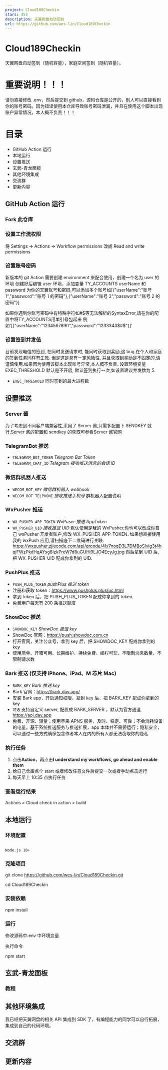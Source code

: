 ```yaml
---
project: Cloud189Checkin
stars: 453
description: 天翼网盘自动签到
url: https://github.com/wes-lin/Cloud189Checkin
---
```


Cloud189Checkin
===============

天翼网盘自动签到（随机容量），家庭空间签到（随机容量）。

重要说明！！！
=======

请勿直接修改 .env，然后提交到 github，源码仓库是公开的，别人可以直接看到你的账号密码。因为错误使用本仓库导致账号密码泄漏，并且在使用这个脚本出现账户异常情况，本人概不负责！！！

**目录**
======

-   GitHub Action 运行
-   本地运行
-   设置推送
-   玄武-青龙面板
-   其他环境集成
-   交流群
-   更新内容

GitHub Action 运行
----------------

### Fork 此仓库

### 设置工作流权限

将 Settings -> Actions -> Workflow permissions 改成 Read and write permissions

### 设置账号密码

新版本的 git Action 需要创建 environment 来配合使用，创建一个名为 user 的环境 创建好后编辑 user 环境，添加变量 TY\_ACCOUNTS userName 和 password 为你的天翼账号和密码,可以添加多个账号如\[{"userName":"账号 1","password":"账号 1 的密码"},{"userName":"账号 2","password":"账号 2 的密码"}\]

如果你遇到你账号密码中有特殊字符如#$等无法解析的SyntaxError,请在你的配置中将TY\_ACCOUNTS用单引号包起来 例如'\[{"userName":"1234567890","password":"123334#$#$"}\]'

### 设置签到并发值

目前发现电信的签到, 在同时发送请求时, 能同时获取到奖励,这 bug 在个人和家庭的签到任务同样有生效. 但是这是具有一定风险性, 并且获取到奖励是不固定的,请谨慎使用.如果因为使用该脚本出现账号异常,本人概不负责. 设置环境变量 EXEC\_THRESHOLD 默认是不开启, 默认签到执行一次,如设置建议并发数为 5.

-   `EXEC_THRESHOLD` 同时签到的最大进程数

设置推送
----

### Server 酱

为了考虑到不同客户端兼容性,采用了 Server 酱,只需多配置下 SENDKEY 就行,Server 酱的配置和 sendkey 的获取可参看Server 酱官网

### TelegramBot 推送

-   `TELEGRAM_BOT_TOKEN` _Telegram Bot Token_
-   `TELEGRAM_CHAT_ID` _Telegram 接收推送消息的会话 ID_

### 微信群机器人推送

-   `WECOM_BOT_KEY` _微信群机器人 webhook_
-   `WECOM_BOT_TELPHONE` _接收推送手机号_ 群机器人配置说明

### WxPusher 推送

-   `WX_PUSHER_APP_TOKEN` _WxPuser 推送 AppToken_
-   `WX_PUSHER_UID` _接收推送 UID_ 默认使用是我的 WxPusher,你也可以改成你自己 wxPusher 开发者账户,修改 WX\_PUSHER\_APP\_TOKEN. 如果想直接使用我的 wxPush 应用,请扫描底下二维码进行关联. https://wxpusher.zjiecode.com/api/qrcode/4Ix7noqD3L7DMBoSlvig3t4hqjFWzPkdHqAYsg8IzkPreW7d8uGUHi9LJO4EcyJg.jpg 然后拿到 UID 后,把 WX\_PUSHER\_UID 配成你拿到的 UID.

### PushPlus 推送

-   `PUSH_PLUS_TOKEN` _pushPlus 推送 token_
-   注册和获取 token：https://www.pushplus.plus/uc.html
-   拿到 token 后，把 PUSH\_PLUS\_TOKEN 配成你拿到的 token.
-   免费用户每天有 200 条推送额度

### ShowDoc 推送

-   `SHOWDOC_KEY` _ShowDoc 推送 key_
-   ShowDoc 官网：https://push.showdoc.com.cn
-   打开官网，关注公众号，拿到 key 后，把 SHOWDOC\_KEY 配成你拿到的 key
-   使用简单、开箱可用、长期维护、持续免费、编程可玩、不限制消息数量、不限制请求数

### Bark 推送 (仅支持 iPhone、iPad、M 芯片 Mac)

-   `BARK_KEY` _Bark 推送 key_
-   Bark 官网：https://bark.day.app/
-   安装 Bark app，开启通知权限，拿到 key 后，把 BARK\_KEY 配成你拿到的 key
-   `可选` 支持自定义 server, 配置成 BARK\_SERVER ，默认为官方通道 https://api.day.app
-   免费、开源、轻量；使用苹果 APNS 服务，及时、稳定、可靠；不会消耗设备的电量，基于系统推送服务与推送扩展，app 本体并不需要运行；隐私安全，可以通过一些方式确保包含作者本人在内的所有人都无法窃取你的隐私

### 执行任务

1.  点击**Action**，再点击**I understand my workflows, go ahead and enable them**
2.  给自己仓库点个 start 或者修改任意文件后提交一次或者手动点击运行
3.  每天早上 10:35 点执行任务

### 查看运行结果

Actions > Cloud check in action > build

本地运行
----

### 环境配置

```

Node.js 18+

```

### 克隆项目

git clone https://github.com/wes-lin/Cloud189Checkin.git

cd Cloud189Checkin

### 安装依赖

npm install

### 运行

修改源码中.env 中环境变量

执行命令

npm start

玄武-青龙面板
-------

### 教程

其他环境集成
------

我已经把天翼网盘的相关 API 集成到 SDK 了，有编程能力的同学可以自行拓展，集成到自己的代码环境。

交流群
---

更新内容
----
